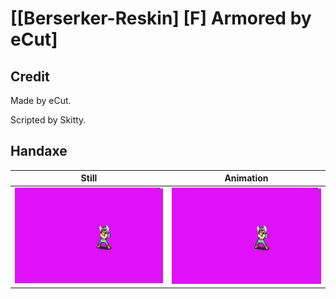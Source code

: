 # [\[Berserker-Reskin\] \[F\] Armored by eCut]

## Credit

Made by eCut.

Scripted by Skitty.
	
## Handaxe

| Still | Animation |
| :---: | :-------: |
| ![Handaxe still](./Handaxe_000.png) | ![Handaxe animation](./Handaxe.gif) |
